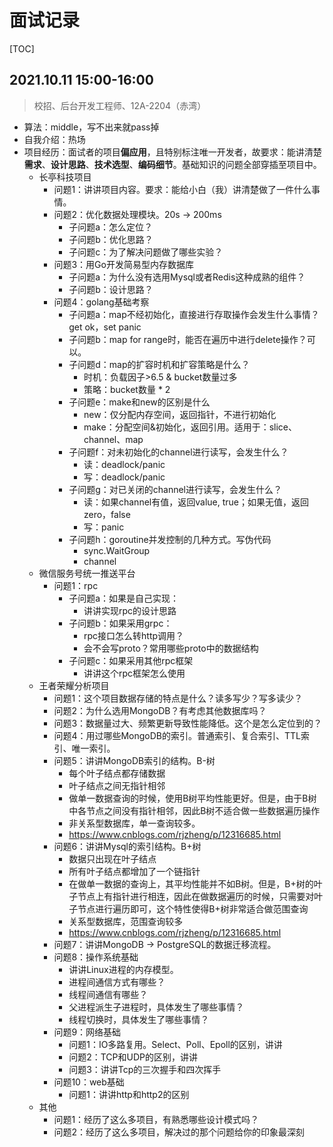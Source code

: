 # 面试记录

[TOC]

## 2021.10.11 15:00-16:00 

> 校招、后台开发工程师、12A-2204（赤湾）

- 算法：middle，写不出来就pass掉
- 自我介绍：热场
- 项目经历：面试者的项目**偏应用**，且特别标注唯一开发者，故要求：能讲清楚**需求**、**设计思路**、**技术选型**、**编码细节**。基础知识的问题全部穿插至项目中。
  - 长亭科技项目
    - 问题1：讲讲项目内容。要求：能给小白（我）讲清楚做了一件什么事情。
    - 问题2：优化数据处理模块。20s -> 200ms
      - 子问题a：怎么定位？
      - 子问题b：优化思路？
      - 子问题c：为了解决问题做了哪些实验？
    - 问题3：用Go开发简易型内存数据库
      - 子问题a：为什么没有选用Mysql或者Redis这种成熟的组件？
      - 子问题b：设计思路？
    - 问题4：golang基础考察
      - 子问题a：map不经初始化，直接进行存取操作会发生什么事情？get ok，set panic
      - 子问题b：map for range时，能否在遍历中进行delete操作？可以。
      - 子问题d：map的扩容时机和扩容策略是什么？
        - 时机：负载因子>6.5 & bucket数量过多
        - 策略：bucket数量 * 2
      - 子问题e：make和new的区别是什么
        - new：仅分配内存空间，返回指针，不进行初始化
        - make：分配空间&初始化，返回引用。适用于：slice、channel、map
      - 子问题f：对未初始化的channel进行读写，会发生什么？
        - 读：deadlock/panic
        - 写：deadlock/panic
      - 子问题g：对已关闭的channel进行读写，会发生什么？
        - 读：如果channel有值，返回value, true；如果无值，返回zero，false
        - 写：panic
      - 子问题h：goroutine并发控制的几种方式。写伪代码
        - sync.WaitGroup
        - channel
  - 微信服务号统一推送平台
    - 问题1：rpc
      - 子问题a：如果是自己实现：
        - 讲讲实现rpc的设计思路
      - 子问题b：如果采用grpc：
        - rpc接口怎么转http调用？
        - 会不会写proto？常用哪些proto中的数据结构
      - 子问题c：如果采用其他rpc框架
        - 讲讲这个rpc框架怎么使用
  - 王者荣耀分析项目
    - 问题1：这个项目数据存储的特点是什么？读多写少？写多读少？
    - 问题2：为什么选用MongoDB？有考虑其他数据库吗？
    - 问题3：数据量过大、频繁更新导致性能降低。这个是怎么定位到的？
    - 问题4：用过哪些MongoDB的索引。普通索引、复合索引、TTL索引、唯一索引。
    - 问题5：讲讲MongoDB索引的结构。B-树
      - 每个叶子结点都存储数据
      - 叶子结点之间无指针相邻
      - 做单一数据查询的时候，使用B树平均性能更好。但是，由于B树中各节点之间没有指针相邻，因此B树不适合做一些数据遍历操作
      - 非关系型数据库，单一查询较多。
      - https://www.cnblogs.com/rjzheng/p/12316685.html
    - 问题6：讲讲Mysql的索引结构。B+树
      - 数据只出现在叶子结点
      - 所有叶子结点都增加了一个链指针
      - 在做单一数据的查询上，其平均性能并不如B树。但是，B+树的叶子节点上有指针进行相连，因此在做数据遍历的时候，只需要对叶子节点进行遍历即可，这个特性使得B+树非常适合做范围查询
      - 关系型数据库，范围查询较多
      - https://www.cnblogs.com/rjzheng/p/12316685.html
    - 问题7：讲讲MongoDB -> PostgreSQL的数据迁移流程。
    - 问题8：操作系统基础
      - 讲讲Linux进程的内存模型。
      - 进程间通信方式有哪些？
      - 线程间通信有哪些？
      - 父进程派生子进程时，具体发生了哪些事情？
      - 线程切换时，具体发生了哪些事情？
    - 问题9：网络基础
      - 问题1：IO多路复用。Select、Poll、Epoll的区别，讲讲
      - 问题2：TCP和UDP的区别，讲讲
      - 问题3：讲讲Tcp的三次握手和四次挥手
    - 问题10：web基础
      - 问题1：讲讲http和http2的区别
  - 其他
    - 问题1：经历了这么多项目，有熟悉哪些设计模式吗？
    - 问题2：经历了这么多项目，解决过的那个问题给你的印象最深刻